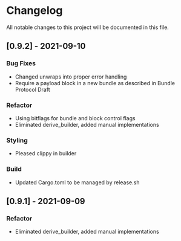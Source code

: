 # Changelog
All notable changes to this project will be documented in this file.

## [0.9.2] - 2021-09-10

### Bug Fixes

- Changed unwraps into proper error handling
- Require a payload block in a new bundle as described in Bundle Protocol Draft

### Refactor

- Using bitflags for bundle and block control flags
- Eliminated derive_builder, added manual implementations

### Styling

- Pleased clippy in builder

### Build

- Updated Cargo.toml to be managed by release.sh

## [0.9.1] - 2021-09-09

### Refactor

- Eliminated derive_builder, added manual implementations

<!-- generated by git-cliff -->

